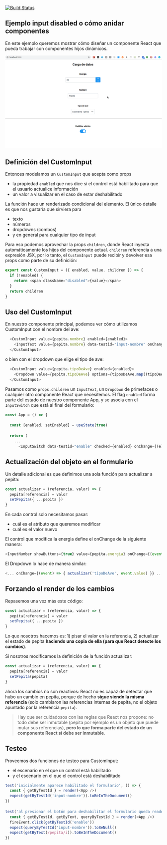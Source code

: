 [![Build Status](https://travis-ci.com/uqbar-project/eg-input-disabled-react.svg?branch=master)](https://travis-ci.com/uqbar-project/eg-input-disabled-react)

## Ejemplo input disabled o cómo anidar componentes

En este ejemplo queremos mostrar cómo diseñar un componente React que pueda trabajar con componentes hijos dinámicos.

![demo](./video/demo.gif)


## Definición del CustomInput

Entonces modelamos un `CustomInput` que acepta como props

- la propiedad `enabled` que nos dice si el control está habilitado para que el usuario actualice información
- un valor a visualizar en el caso de estar deshabilitado

La función hace un renderizado condicional del elemento. El único detalle es que nos gustaría que sirviera para

- texto
- números
- dropdowns (combos)
- y en general para cualquier tipo de input

Para eso podemos aprovechar la props `children`, donde React inyecta automáticamente los hijos del componente actual. `children` referencia a una expresión JSX, por lo tanto, el `CustomInput` puede recibir y devolver esa props como parte de su definición:

```js
export const CustomInput = ({ enabled, value, children }) => {
  if (!enabled) {
    return <span className="disabled">{value}</span>
  }
  return children
}
```

## Uso del CustomInput

En nuestro componente principal, podemos ver cómo utilizamos CustomInput con el nombre del ave:

```js
  <CustomInput value={pepita.nombre} enabled={enabled}>
    <InputText value={pepita.nombre} data-testid="input-nombre" onChange={(event) => actualizar('nombre', event.target.value)}></InputText>
  </CustomInput>
```

o bien con el dropdown que elige el tipo de ave:

```js
  <CustomInput value={pepita.tipoDeAve} enabled={enabled}>
    <Dropdown value={pepita.tipoDeAve} options={tiposDeAve.map((tipoDeAve) => tipoDeAve.nombre)} onChange={(event) => { actualizar('tipoDeAve', event.value) }} placeholder="Seleccione un tipo de ave" />
  </CustomInput>
```

Pasamos como `props.children` un `InputText`, un `Dropdown` de primefaces o cualquier otro componente React que necesitemos. El flag `enabled` forma parte del estado de nuestro componente App, y se asocia con el `InputSwitch` que está al final del formulario:

```js
const App = () => {
  
  const [enabled, setEnabled] = useState(true)

  return (
    ...
      <InputSwitch data-testid="enable" checked={enabled} onChange={(e) => setEnabled(e.value)} ></InputSwitch>
```

## Actualización del objeto en el formulario

Un detalle adicional es que definimos una sola función para actualizar a pepita:

```js
const actualizar = (referencia, valor) => {
  pepita[referencia] = valor
  setPepita({ ...pepita })
}
```

En cada control solo necesitamos pasar:

- cuál es el atributo que queremos modificar
- cuál es el valor nuevo

El control que modifica la energia define el onChange de la siguiente manera:

```js
<InputNumber showButtons={true} value={pepita.energia} onChange={(event) => actualizar('energia', event.value)}></InputNumber>
```

El Dropdown lo hace de manera similar:

```js
<... onChange={(event) => { actualizar('tipoDeAve', event.value) }} ...>
```

## Forzando el render de los cambios

Repasemos una vez más este código:

```js
const actualizar = (referencia, valor) => {
  pepita[referencia] = valor
  setPepita({ ...pepita })
}
```

Lo que nosotros hacemos es: 1) pisar el valor en la referencia, 2) actualizar el estado de pepita **haciendo una copia de ella (para que React detecte los cambios)**.

Si nosotros modificamos la definición de la función actualizar:

```js
const actualizar = (referencia, valor) => {
  pepita[referencia] = valor
  setPepita(pepita)
}
```

ahora los cambios no son reactivos: React no es capaz de detectar que hubo un cambio en pepita, porque de hecho **sigue siendo la misma referencia** (solo cambiaron las referencias internas de pepita, no el objeto apuntado por la referencia `pepita`).

> Hay que ser cuidadosos con las reglas que React nos propone: no todo debe ser inmutable (pepita por ejemplo es un objeto que puede mutar sus referencias), **pero lo que forma parte del estado de un componente React sí debe ser inmutable**.

## Testeo

Proveemos dos funciones de testeo para CustomInput:

- el escenario en el que un control está habilitado
- y el escenario en el que el control está deshabilitado

```js
test('inicialmente aparece habilitado el formulario', () => {
  const { getByTestId } = render(<App />)
  expect(getByTestId('input-nombre')).toBeInTheDocument()
})

test('al presionar el botón para deshabilitar el formulario queda readonly', () => {
  const { getByTestId, getByText, queryByTestId } = render(<App />)
  fireEvent.click(getByTestId('enable'))
  expect(queryByTestId('input-nombre')).toBeNull()
  expect(getByText(/pepita/i)).toBeInTheDocument()
})
```
